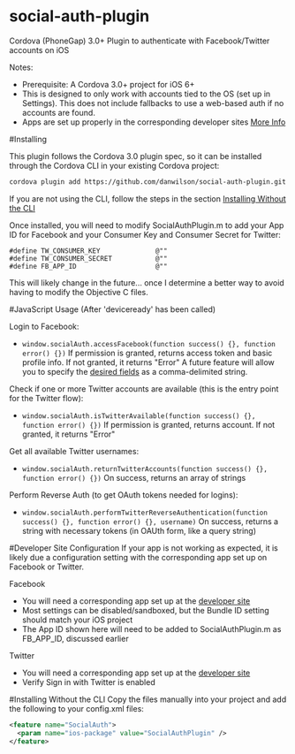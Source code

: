 social-auth-plugin
=======================

Cordova (PhoneGap) 3.0+ Plugin to authenticate with Facebook/Twitter accounts on iOS 

Notes:
* Prerequisite: A Cordova 3.0+ project for iOS 6+
* This is designed to only work with accounts tied to the OS (set up in Settings).  This does not include fallbacks to use a web-based auth if no accounts are found.
* Apps are set up properly in the corresponding developer sites [More Info](#developer-sites)

#Installing

This plugin follows the Cordova 3.0 plugin spec, so it can be installed through the Cordova CLI in your existing Cordova project:
```bash
cordova plugin add https://github.com/danwilson/social-auth-plugin.git
```
If you are not using the CLI, follow the steps in the section [Installing Without the CLI](#nocli)

Once installed, you will need to modify SocialAuthPlugin.m to add your App ID for Facebook and your Consumer Key and Consumer Secret for Twitter:
```
#define TW_CONSUMER_KEY              @""
#define TW_CONSUMER_SECRET           @""
#define FB_APP_ID                    @""
```
This will likely change in the future... once I determine a better way to avoid having to modify the Objective C files.

#JavaScript Usage
(After 'deviceready' has been called)

Login to Facebook:
* `window.socialAuth.accessFacebook(function success() {}, function error() {})` 
If permission is granted, returns access token and basic profile info. If not granted, it returns "Error"
A future feature will allow you to specify the [desired fields](https://developers.facebook.com/docs/graph-api/reference/user/) as a comma-delimited string. 

Check if one or more Twitter accounts are available (this is the entry point for the Twitter flow):
* `window.socialAuth.isTwitterAvailable(function success() {}, function error() {})` 
If permission is granted, returns account. If not granted, it returns "Error"

Get all available Twitter usernames:
* `window.socialAuth.returnTwitterAccounts(function success() {}, function error() {})`
On success, returns an array of strings

Perform Reverse Auth (to get OAuth tokens needed for logins):
* `window.socialAuth.performTwitterReverseAuthentication(function success() {}, function error() {}, username)` 
On success, returns a string with necessary tokens (in OAUth form, like a query string)

#Developer Site Configuration <a name="developer-sites"></a>
If your app is not working as expected, it is likely due a configuration setting with the corresponding app set up on Facebook or Twitter.

Facebook
* You will need a corresponding app set up at the [developer site](https://developers.facebook.com/)
* Most settings can be disabled/sandboxed, but the Bundle ID setting should match your iOS project
* The App ID shown here will need to be added to SocialAuthPlugin.m as FB_APP_ID, discussed earlier

Twitter
* You will need a corresponding app set up at the [developer site](https://developer.twitter.com)
* Verify Sign in with Twitter is enabled

#Installing Without the CLI <a name="nocli"></a>
Copy the files manually into your project and add the following to your config.xml files:
```xml  
<feature name="SocialAuth">  
  <param name="ios-package" value="SocialAuthPlugin" />  
</feature> 
```
